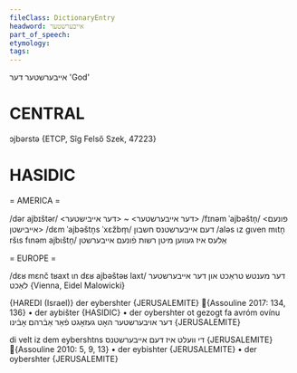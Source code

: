 ```yaml
---
fileClass: DictionaryEntry
headword: אייבערשטער
part_of_speech: 
etymology: 
tags: 
---
```

אייבערשטער
דער
'God'

CENTRAL
========

ɔjbərstə {ETCP, Sîg Felső Szek, 47223}

HASIDIC
=======
= AMERICA = 

/dər ajbɪštər/ <דער אייבערשטער> ~ <דער אייבישטער>
/fɪnəm ˈajbəštn̩/ <פונעם אייבישטן>
/dɛm ˈajbəštn̩s ˈxɛžbm̩/ דעם אייבערשטנס חשבון
/aləs ɩz gɩven mɩtn̩ ršɩs fɩnəm ajbɩštn̩/ אַלעס איז געווען מיטן רשות פֿונעם אייבערשטן

= EUROPE = 

/dɛʁ mɛnč tʁaxt ɩn dɛʁ ajbəštəʁ laxt/ דער מענטש טראַכט און דער אייבערשטער לאַכט {Vienna, Eidel Malowicki}

{HAREDI (Israel)}
der eybershter {JERUSALEMITE} {Assouline 2017: 134, 136}
	•	der aybišter {HASIDIC}
	•	der oybershter ot gezogt fa avróm ovínu דער אויבערשטער האָט געזאָגט פֿאַר אַבֿרהם אָבֿינו {JERUSALEMITE}

di velt iz dem eybershtns די וועלט איז דעם אייבערשטנס {JERUSALEMITE} {Assouline 2010: 5, 9, 13}
	•	der eybishter {JERUSALEMITE}
	•	der oybershter {JERUSALEMITE}

